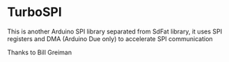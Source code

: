 # TurboSPI
This is another Arduino SPI library separated from SdFat library, it uses SPI registers and DMA (Arduino Due only) to accelerate SPI communication

Thanks to Bill Greiman